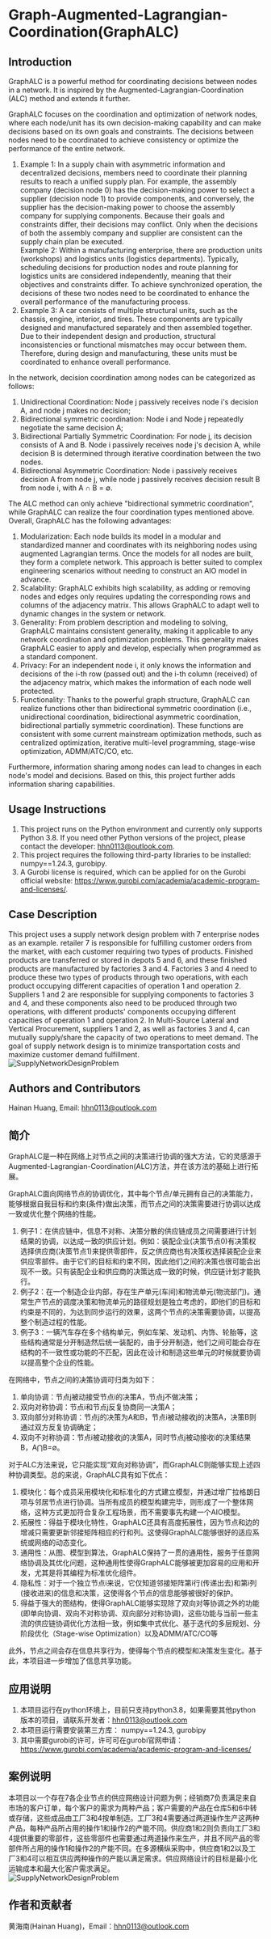# Graph-Augmented-Lagrangian-Coordination(GraphALC)
## Introduction
GraphALC is a powerful method for coordinating decisions between nodes in a network. It is inspired by the Augmented-Lagrangian-Coordination (ALC) method and extends it further.

GraphALC focuses on the coordination and optimization of network nodes, where each node/unit has its own decision-making capability and can make decisions based on its own goals and constraints. The decisions between nodes need to be coordinated to achieve consistency or optimize the performance of the entire network.
1. Example 1: In a supply chain with asymmetric information and decentralized decisions, members need to coordinate their planning results to reach a unified supply plan. For example, the assembly company (decision node 0) has the decision-making power to select a supplier (decision node 1) to provide components, and conversely, the supplier has the decision-making power to choose the assembly company for supplying components. Because their goals and constraints differ, their decisions may conflict. Only when the decisions of both the assembly company and supplier are consistent can the supply chain plan be executed.  
Example 2: Within a manufacturing enterprise, there are production units (workshops) and logistics units (logistics departments). Typically, scheduling decisions for production nodes and route planning for logistics units are considered independently, meaning that their objectives and constraints differ. To achieve synchronized operation, the decisions of these two nodes need to be coordinated to enhance the overall performance of the manufacturing process.  
3. Example 3: A car consists of multiple structural units, such as the chassis, engine, interior, and tires. These components are typically designed and manufactured separately and then assembled together. Due to their independent design and production, structural inconsistencies or functional mismatches may occur between them. Therefore, during design and manufacturing, these units must be coordinated to enhance overall performance.

In the network, decision coordination among nodes can be categorized as follows:
1. Unidirectional Coordination: Node j passively receives node i's decision A, and node j makes no decision;
2. Bidirectional symmetric coordination: Node i and Node j repeatedly negotiate the same decision A;
3. Bidirectional Partially Symmetric Coordination: For node j, its decision consists of A and B. Node i passively receives node j's decision A, while decision B is determined through iterative coordination between the two nodes.
4. Bidirectional Asymmetric Coordination: Node i passively receives decision A from node j, while node j passively receives decision result B from node i, with A ∩ B = ∅.

The ALC method can only achieve "bidirectional symmetric coordination", while GraphALC can realize the four coordination types mentioned above. Overall, GraphALC has the following advantages:
1. Modularization: Each node builds its model in a modular and standardized manner and coordinates with its neighboring nodes using augmented Lagrangian terms. Once the models for all nodes are built, they form a complete network. This approach is better suited to complex engineering scenarios without needing to construct an AIO model in advance.
2. Scalability: GraphALC exhibits high scalability, as adding or removing nodes and edges only requires updating the corresponding rows and columns of the adjacency matrix. This allows GraphALC to adapt well to dynamic changes in the system or network.
3. Generality: From problem description and modeling to solving, GraphALC maintains consistent generality, making it applicable to any network coordination and optimization problems. This generality makes GraphALC easier to apply and develop, especially when programmed as a standard component.
4. Privacy: For an independent node i, it only knows the information and decisions of the i-th row (passed out) and the i-th column (received) of the adjacency matrix, which makes the information of each node well protected.
5. Functionality: Thanks to the powerful graph structure, GraphALC can realize functions other than bidirectional symmetric coordination (i.e., unidirectional coordination, bidirectional asymmetric coordination, bidirectional partially symmetric coordination). These functions are consistent with some current mainstream optimization methods, such as centralized optimization, iterative multi-level programming, stage-wise optimization, ADMM/ATC/CO, etc.

Furthermore, information sharing among nodes can lead to changes in each node's model and decisions. Based on this, this project further adds information sharing capabilities.

## Usage Instructions
1. This project runs on the Python environment and currently only supports Python 3.8. If you need other Python versions of the project, please contact the developer: hhn0113@outlook.com.
2. This project requires the following third-party libraries to be installed: numpy==1.24.3, gurobipy.
3. A Gurobi license is required, which can be applied for on the Gurobi official website: https://www.gurobi.com/academia/academic-program-and-licenses/.

## Case Description
This project uses a supply network design problem with 7 enterprise nodes as an example. retailer 7 is responsible for fulfilling customer orders from the market, with each customer requiring two types of products. Finished products are transferred or stored in depots 5 and 6, and these finished products are manufactured by factories 3 and 4. Factories 3 and 4 need to produce these two types of products through two operations, with each product occupying different capacities of operation 1 and operation 2. Suppliers 1 and 2 are responsible for supplying components to factories 3 and 4, and these components also need to be produced through two operations, with different products' components occupying different capacities of operation 1 and operation 2. In Multi-Source Lateral and Vertical Procurement, suppliers 1 and 2, as well as factories 3 and 4, can mutually supply/share the capacity of two operations to meet demand. The goal of supply network design is to minimize transportation costs and maximize customer demand fulfillment.  
![SupplyNetworkDesignProblem](./Supply_Network_Design_Problem.png)

## Authors and Contributors
Hainan Huang, Email: hhn0113@outlook.com

## 简介
GraphALC是一种在网络上对节点之间的决策进行协调的强大方法，它的灵感源于Augmented-Lagrangian-Coordination(ALC)方法，并在该方法的基础上进行拓展。

GraphALC面向网络节点的协调优化，其中每个节点/单元拥有自己的决策能力，能够根据自我目标和约束(条件)做出决策，而节点之间的决策需要进行协调以达成一致或优化整个网络的性能。
1. 例子1：在供应链中，信息不对称、决策分散的供应链成员之间需要进行计划结果的协调，以达成一致的供应计划。例如：装配企业(决策节点0)有决策权选择供应商(决策节点1)来提供零部件，反之供应商也有决策权选择装配企业来供应零部件。由于它们的目标和约束不同，因此他们之间的决策也很可能会出现不一致。只有装配企业和供应商的决策达成一致的时候，供应链计划才能执行。  
2. 例子2：在一个制造企业内部，存在生产单元(车间)和物流单元(物流部门)。通常生产节点的调度决策和物流单元的路径规划是独立考虑的，即他们的目标和约束是不同的，为达到同步运行的效果，这两个节点的决策需要协调，以提高整个制造过程的性能。  
3. 例子3：一辆汽车存在多个结构单元，例如车架、发动机、内饰、轮胎等，这些结构通常是分开制造然后统一装配的，由于分开制造，他们之间可能会存在结构的不一致性或功能的不匹配，因此在设计和制造这些单元的时候就要协调以提高整个企业的性能。

在网络中，节点之间的决策协调可归类为如下：
1. 单向协调：节点j被动接受节点i的决策A，节点j不做决策；
2. 双向对称协调：节点i和节点j反复协商同一决策A；
3. 双向部分对称协调：节点j的决策为A和B，节点i被动接收j的决策A，决策B则通过双方反复协调确定；
4. 双向不对称协调：节点i被动接收j的决策A，同时节点j被动接收i的决策结果B，A⋂B=∅。

对于ALC方法来说，它只能实现“双向对称协调”，而GraphALC则能够实现上述四种协调类型。总的来说，GraphALC具有如下优点：
1. 模块化：每个成员采用模块化和标准化的方式建立模型，并通过增广拉格朗日项与邻居节点进行协调。当所有成员的模型构建完毕，则形成了一个整体网络，这种方式更加符合复杂工程场景，而不需要事先构建一个AIO模型。
2. 拓展性：得益于模块化特性，GraphALC还具有高度拓展性，因为节点和边的增减只需要更新邻接矩阵相应的行和列。这使得GraphALC能够很好的适应系统或网络的动态变化。
3. 通用性：从图、模型到算法，GraphALC保持了一贯的通用性，服务于任意网络协调及其优化问题，这种通用性使得GraphALC能够被更加容易的应用和开发，尤其是将其编程为标准优化组件。
4. 隐私性：对于一个独立节点i来说，它仅知道邻接矩阵第i行(传递出去)和第i列(接收进来)的信息和决策，这使得各个节点的信息能够被很好的保护。
5. 得益于强大的图结构，使得GraphALC能够实现除了双向对等协调之外的功能(即单向协调、双向不对称协调、双向部分对称协调)，这些功能与当前一些主流的供应链协调优化方法相一致，例如集中式优化、基于迭代的多层规划、分阶段优化（Stage-wise Optimization）以及ADMM/ATC/CO等

此外，节点之间会存在信息共享行为，使得每个节点的模型和决策发生变化。基于此，本项目进一步增加了信息共享功能。

## 应用说明
1. 本项目运行在python环境上，目前只支持python3.8，如果需要其他python版本的项目，请联系开发者：hhn0113@outlook.com  
2. 本项目运行需要安装第三方库：  numpy==1.24.3, gurobipy
3. 其中需要gurobi的许可，许可可在gurobi官网申请：https://www.gurobi.com/academia/academic-program-and-licenses/  

## 案例说明
本项目以一个存在7各企业节点的供应网络设计问题为例；经销商7负责满足来自市场的客户订单，每个客户的需求为两种产品；客户需要的产品在仓库5和6中转或存储，这些成品由工厂3和4按单制造。工厂3和4需要通过两道操作生产这两种产品，每种产品所占用的操作1和操作2的产能不同。供应商1和2则负责向工厂3和4提供重要的零部件，这些零部件也需要通过两道操作来生产，并且不同产品的零部件所占用的操作1和操作2的产能不同。在多源横纵采购中，供应商1和2以及工厂3和4可以相互供应两种操作的产能以满足需求。供应网络设计的目标是最小化运输成本和最大化客户需求满足。   
![SupplyNetworkDesignProblem](./Supply_Network_Design_Problem.png)

## 作者和贡献者
黄海南(Hainan Huang)，Email：hhn0113@outlook.com  
